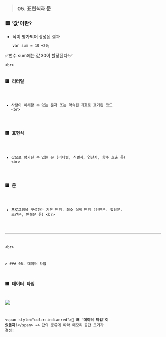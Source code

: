 <blockquote>
<h3 id="05-표현식과-문">05. 표현식과 문</h3>
</blockquote>
<h3 id="🟨-값이란">🟨 '값'이란?</h3>
<ul>
<li>식이 평가되어 생성된 결과<pre><code>var sum = 10 +20;
</code></pre></li>
</ul>
<p>✅변수 sum에는 값 30이 할당된다!✅</p>
<pre><code>&lt;br&gt;

### 🟨 리터럴
- 사람이 이해할 수 있는 문자 또는 약속된 기호로 표기된 코드
&lt;br&gt;
### 🟨 표현식
- 값으로 평가된 수 있는 문 (리터럴, 식별자, 연산자, 함수 호출 등)
&lt;br&gt;
### 🟨 문
- 프로그램을 구성하는 기본 단위, 최소 실행 단위 (선언문, 할당문, 조건문, 반복문 등)
&lt;br&gt;
__________________________
&lt;br&gt;

&gt; ### 06. 데이터 타입

### 🟨 데이터 타입
![](https://velog.velcdn.com/images/sooozi/post/056952a9-071b-446a-bdbe-eb6e7b8daead/image.png)

&lt;span style=&quot;color:indianred&quot;&gt;**📛 왜 '데이터 타입'이 있을까?**&lt;/span&gt;
=&gt; 값의 종류에 따라 메모리 공간 크기가 결정!




</code></pre>